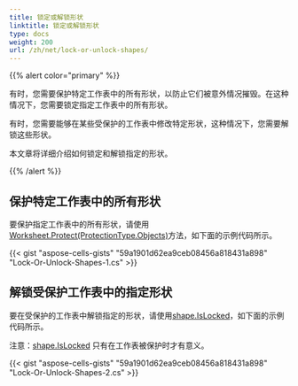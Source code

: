 ```yaml
---
title: 锁定或解锁形状
linktitle: 锁定或解锁形状
type: docs
weight: 200
url: /zh/net/lock-or-unlock-shapes/
---
```


{{% alert color="primary" %}}

有时，您需要保护特定工作表中的所有形状，以防止它们被意外情况摧毁。在这种情况下，您需要锁定指定工作表中的所有形状。

有时，您需要能够在某些受保护的工作表中修改特定形状，这种情况下，您需要解锁这些形状。

本文章将详细介绍如何锁定和解锁指定的形状。

{{% /alert %}}

## **保护特定工作表中的所有形状**

要保护指定工作表中的所有形状，请使用[Worksheet.Protect(ProtectionType.Objects)](https://reference.aspose.com/cells/net/aspose.cells/worksheet/protect/#protect)方法，如下面的示例代码所示。

{{< gist "aspose-cells-gists" "59a1901d62ea9ceb08456a818431a898" "Lock-Or-Unlock-Shapes-1.cs" >}}

## **解锁受保护工作表中的指定形状**

要在受保护的工作表中解锁指定的形状，请使用[shape.IsLocked](https://reference.aspose.com/cells/net/aspose.cells.drawing/shape/islocked/)，如下面的示例代码所示。

注意：[shape.IsLocked](https://reference.aspose.com/cells/net/aspose.cells.drawing/shape/islocked/) 只有在工作表被保护时才有意义。

{{< gist "aspose-cells-gists" "59a1901d62ea9ceb08456a818431a898" "Lock-Or-Unlock-Shapes-2.cs" >}}

